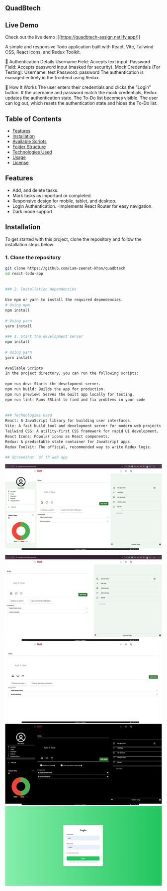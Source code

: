 ## QuadBtech

## Live Demo

Check out the live demo :[(https://quadbtech-assign.netlify.app/)]

A simple and responsive Todo application built with React, Vite, Tailwind CSS, React Icons, and Redux Toolkit.

🔑 Authentication Details
Username Field: Accepts text input.
Password Field: Accepts password input (masked for security).
Mock Credentials (For Testing):
Username: test
Password: password
The authentication is managed entirely in the frontend using Redux.

🚀 How It Works
The user enters their credentials and clicks the "Login" button.
If the username and password match the mock credentials, Redux updates the authentication state.
The To-Do list becomes visible.
The user can log out, which resets the authentication state and hides the To-Do list.

## Table of Contents

- [Features](#features)
- [Installation](#installation)
- [Available Scripts](#available-scripts)
- [Folder Structure](#folder-structure)
- [Technologies Used](#technologies-used)
- [Usage](#usage)
- [License](#license)

## Features

- Add, and delete tasks.
- Mark tasks as important or completed.
- Responsive design for mobile, tablet, and desktop.
- Login Authentication.
  -Implements React Router for easy navigation.
- Dark mode support.

## Installation

To get started with this project, clone the repository and follow the installation steps below:

### 1. Clone the repository

```bash
git clone https://github.com/iam-zeenat-khan/quadbtech
cd react-todo-app


### 2. Installation dependencies

Use npm or yarn to install the required dependencies.
# Using npm
npm install

# Using yarn
yarn install

### 3. Start the development server
npm install

# Using yarn
yarn install

Available Scripts
In the project directory, you can run the following scripts:

npm run dev: Starts the development server.
npm run build: Builds the app for production.
npm run preview: Serves the built app locally for testing.
npm run lint: Runs ESLint to find and fix problems in your code


### Technologies Used
React: A JavaScript library for building user interfaces.
Vite: A fast build tool and development server for modern web projects.
Tailwind CSS: A utility-first CSS framework for rapid UI development.
React Icons: Popular icons as React components.
Redux: A predictable state container for JavaScript apps.
Redux Toolkit: The official, recommended way to write Redux logic.

## Screenshot  of th web app
```

![Screenshot of the Todo App](./public/1.png)

![Screenshot of the Todo App](./public/2.png)
![Screenshot of the Todo App](./public/3.png)
![Screenshot of the Todo App](./public/4.png)
![Screenshot of the Todo App](./public/5.png)

```

```
